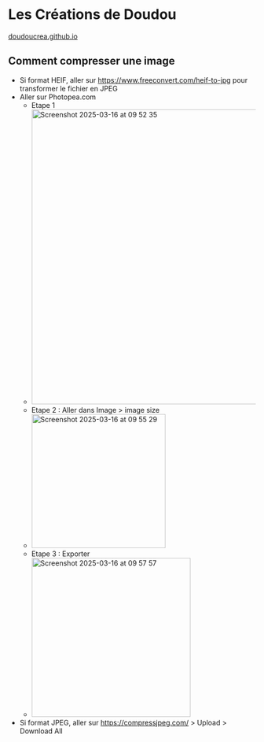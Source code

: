 # Les Créations de Doudou
[doudoucrea.github.io](https://doudoucrea.github.io)

## Comment compresser une image
- Si format HEIF, aller sur https://www.freeconvert.com/heif-to-jpg pour transformer le fichier en JPEG
- Aller sur Photopea.com
  - Etape 1
  - <img width="599" alt="Screenshot 2025-03-16 at 09 52 35" src="https://github.com/user-attachments/assets/3a62b6ff-127d-4762-a444-d1dab37fd836" />  
  - Etape 2 : Aller dans Image > image size
  - <img width="272" alt="Screenshot 2025-03-16 at 09 55 29" src="https://github.com/user-attachments/assets/8d02820c-5715-48df-8d57-28af6f233c05" />
  - Etape 3 : Exporter
  - <img width="323" alt="Screenshot 2025-03-16 at 09 57 57" src="https://github.com/user-attachments/assets/4242e2c6-3aff-4401-b985-e4d0ca10f64a" />
- Si format JPEG, aller sur https://compressjpeg.com/ > Upload > Download All
 
